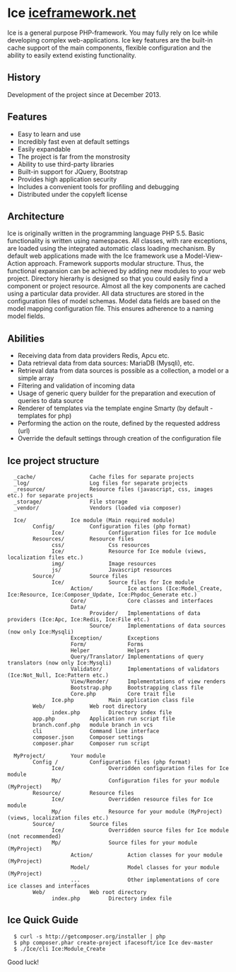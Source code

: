 Ice [iceframework.net](http://iceframework.net)
===

Ice is a general purpose PHP-framework.
You may fully rely on Ice while developing complex web-applications.
Ice key features are the built-in cache support of the main components,
flexible configuration and the ability to easily extend existing functionality.

History
-------------------

Development of the project since at December 2013.

Features
-------------------

* Easy to learn and use
* Incredibly fast even at default settings
* Easily expandable
* The project is far from the monstrosity
* Ability to use third-party libraries
* Built-in support for JQuery, Bootstrap
* Provides high application security
* Includes a convenient tools for profiling and debugging
* Distributed under the copyleft license

Architecture
-------------------

Ice is originally written in the programming language PHP 5.5. Basic functionality is written using namespaces.
All classes, with rare exceptions, are loaded using the integrated automatic class loading mechanism.
By default web applications made with the Ice framework use a Model-View-Action approach.
Framework supports modular structure. Thus, the functional expansion can be achieved by adding new modules to your web project.
Directory hierarhy is designed so that you could easily find a component or project resource.
Almost all the key components are cached using a particular data provider.
All data structures are stored in the configuration files of model schemas.
Model data fields are based on the model mapping configuration file.
This ensures adherence to a naming model fields.

Abilities
-------------------

* Receiving data from data providers Redis, Apcu etc.
* Data retrieval data from data sources: MariaDB (Mysqli), etc.
* Retrieval data from data sources is possible as a collection, a model or a simple array
* Filtering and validation of incoming data
* Usage of generic query builder for the preparation and execution of queries to data source
* Renderer of templates via the template engine Smarty (by default - templates for php)
* Performing the action on the route, defined by the requested address (url)
* Override the default settings through creation of the configuration file

Ice project structure
-------------------

      _cache/                 Cache files for separate projects
      _log/                   Log files for separate projects
      _resource/              Resource files (javascript, css, images etc.) for separate projects
      _storage/               File storage
      _vendor/                Vendors (loaded via composer)
      
      Ice/              Ice module (Main required module)
            Config/           Configuration files (php format)
                  Ice/              Configuration files for Ice module
            Resources/        Resource files
                  css/              Css resources
                  Ice/              Resource for Ice module (views, localization files etc.)
                  img/              Image resources 
                  js/               Javascript resources
            Source/           Source files
                  Ice/              Source files for Ice module
                        Action/           Ice actions (Ice:Model_Create, Ice:Resource, Ice:Composer_Update, Ice:Phpdoc_Generate etc.)
                        Core/             Core classes and interfaces
                        Data/
                              Provider/   Implementations of data providers (Ice:Apc, Ice:Redis, Ice:File etc.)
                              Source/     Implementations of data sources (now only Ice:Mysqli)
                        Exception/        Exceptions
                        Form/             Forms
                        Helper            Helpers
                        Query/Translator/ Implementations of query translators (now only Ice:Mysqli)
                        Validator/        Implementations of validators (Ice:Not_Null, Ice:Pattern etc.)
                        View/Render/      Implementations of view renders
                        Bootstrap.php     Bootstrapping class file
                        Core.php          Core trait file
                  Ice.php           Main application class file
            Web/              Web root directory
                  index.php         Directory index file
            app.php           Application run script file
            branch.conf.php   module branch in vcs
            cli               Command line interface
            composer.json     Composer settings
            composer.phar     Composer run script
            
      MyProject/        Your module
            Config /          Configuration files (php format)
                  Ice/              Overridden configuration files for Ice module
                  Mp/               Configuration files for your module (MyProject)
            Resource/         Resource files
                  Ice/              Overridden resource files for Ice module
                  Mp/               Resource for your module (MyProject) (views, localization files etc.)
            Source/           Source files
                  Ice/              Overridden source files for Ice module (not recommended)
                  Mp/               Source files for your module (MyProject)
                        Action/           Action classes for your module (MyProject)
                        Model/            Model classes for your module (MyProject)
                        ...               Other implementations of core ice classes and interfaces
            Web/              Web root directory
                  index.php         Directory index file


Ice Quick Guide
-------------------

      $ curl -s http://getcomposer.org/installer | php
      $ php composer.phar create-project ifacesoft/ice Ice dev-master
      $ ./Ice/cli Ice:Module_Create
      
Good luck! 